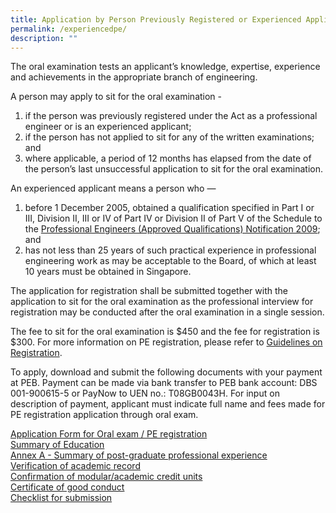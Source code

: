 ```yaml
---
title: Application by Person Previously Registered or Experienced Applicant
permalink: /experiencedpe/
description: ""
---
```



The oral examination tests an applicant’s knowledge, expertise, experience and achievements in the appropriate branch of engineering.  
  
A person may apply to sit for the oral examination -
1. if the person was previously registered under the Act as a professional engineer or is an experienced applicant; 
2.  if the person has not applied to sit for any of the written examinations; and  
3.  where applicable, a period of 12 months has elapsed from the date of the person’s last unsuccessful application to sit for the oral examination.  

An experienced applicant means a person who —  
1. before 1 December 2005, obtained a qualification specified in Part I or III, Division II, III or IV of Part IV or Division II of Part V of the Schedule to the [Professional Engineers (Approved Qualifications) Notification 2009](/act-and-rules/); and  
2. has not less than 25 years of such practical experience in professional engineering work as may be acceptable to the Board, of which at least 10 years must be obtained in Singapore.  
  
The application for registration shall be submitted together with the application to sit for the oral examination as the professional interview for registration may be conducted after the oral examination in a single session.  
  
The fee to sit for the oral examination is $450 and the fee for registration is $300. For more information on PE registration, please refer to [Guidelines on Registration](/files/Downloads/Guidelines/RegistrationasPE.pdf).

To apply, download and submit the following documents with your payment at PEB. Payment can be made via bank transfer to PEB bank account: DBS 001-900615-5 or PayNow to UEN no.: T08GB0043H. For input on description of payment, applicant must indicate full name and fees made for PE registration application through oral exam.  
  
[Application Form for Oral exam / PE registration](https://go.gov.sg/oxu0z3)  
[Summary of Education](https://go.gov.sg/4erfoi)  
[Annex A - Summary of post-graduate professional experience](https://go.gov.sg/ksbr0t)  
[Verification of academic record](https://go.gov.sg/tct84m)  
[Confirmation of modular/academic credit units](https://go.gov.sg/r9h1au)  
[Certificate of good conduct](https://go.gov.sg/evosxf)  
[Checklist for submission](https://www.peb.gov.sg/Downloads/oral_checklist.pdf)